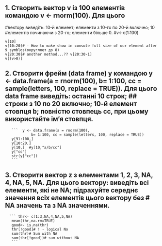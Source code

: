 ## 1. Створить вектор v із 100 елементів командою v <- rnorm(100). Для цього
#вектору виведіть: 10-й елемент; елементи з 10-го по 20-й включно; 10
#елементів починаючи з 20-го; елементи більше 0.
#v<-c(1:100)
```v<- rnorm(100)
v[10]
v[10:20]# - How to make show in console full size of our element after 9 symblos(округляет до 8)
v[20:30]# another method...?? v[20:30-1]
v[(v>0)]
```
## 2. Створити фрейм (data frame) y командою y <- data.frame(a = rnorm(100), b= 1:100, cc = sample(letters, 100, replace = TRUE)). Для цього data frame виведіть: останні 10 строк; ## строки з 10 по 20 включно; 10-й елемент стовпця b; повністю стовпець cc, при цьому використайте ім’я стовпця.
 
       ```  y <- data.frame(a = rnorm(100), 
                b= 1:100, cc = sample(letters, 100, replace = TRUE))
       y[91:100,]
       y[10:20,]
       y[10,]  #y[10,"a/b/cc"]
       y["cc"]
       str(y["cc"])
       ```
## 3. Створити вектор z з елементами 1, 2, 3, NA, 4, NA, 5, NA. Для цього вектору: виведіть всі елементи, які не NA; підрахуйте середнє значення всіх елементів цього вектору без # NA значень та з NA значеннями.
       
      ``` thr<- c(1:3,NA,4,NA,5,NA)
       mean(thr,na.rm=TRUE)
       good<- is.na(thr)
       thr[!good]# ! - logical No
       sum(thr)# Sum with NA
       sum(thr[!good])# sum without NA  
       ```
